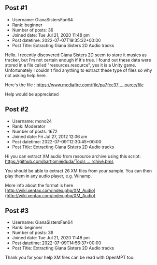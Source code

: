 ## Post #1
- Username: GianaSistersFan64
- Rank: beginner
- Number of posts: 39
- Joined date: Tue Jul 21, 2020 11:48 pm
- Post datetime: 2022-07-07T19:35:32+00:00
- Post Title: Extracting Giana Sisters 2D Audio tracks

Hello.
I recently discovered Giana Sisters 2D seem to store it musics as tracker, but I'm not certain enough if it's true. I found out these data were stored in a file called "resources.resource", yes it is a Unity game. Unfortunately I couldn't find anything to extract these type of files so why not asking help here.

Here's the file : [https://www.mediafire.com/file/pa7fcc37 ... ource/file](https://www.mediafire.com/file/pa7fcc379e9cr9w/resources.resource/file)

Help would be appreciated
## Post #2
- Username: mono24
- Rank: Moderator
- Number of posts: 1672
- Joined date: Fri Jul 27, 2012 12:06 am
- Post datetime: 2022-07-09T12:30:45+00:00
- Post Title: Extracting Giana Sisters 2D Audio tracks

Hi you can extract XM audio from resource archive using this script:
[https://github.com/bartlomiejduda/Tools ... rchive.bms](https://github.com/bartlomiejduda/Tools/blob/master/NEW%20Tools/UNITY_TOOLS/Multiple_XM_files_in_one_RESOURCE_Unity_archive.bms)

You should be able to extract 26 XM files from your sample. 
You can then play them in any audio player, e.g. Winamp.

More info about the format is here [http://wiki.xentax.com/index.php/XM_Audio](http://wiki.xentax.com/index.php/XM_Audio)
## Post #3
- Username: GianaSistersFan64
- Rank: beginner
- Number of posts: 39
- Joined date: Tue Jul 21, 2020 11:48 pm
- Post datetime: 2022-07-09T14:56:37+00:00
- Post Title: Extracting Giana Sisters 2D Audio tracks

Thank you for your help 
XM files can be read with OpenMPT too.
